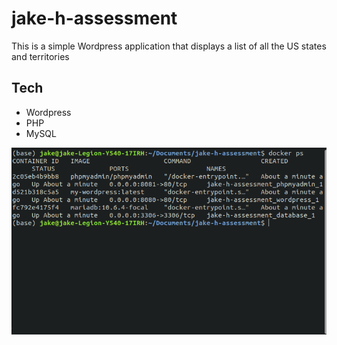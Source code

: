 # jake-h-assessment

This is a simple Wordpress application that displays a list of all the US states and territories

## Tech 
- Wordpress
- PHP 
- MySQL

![Docker Containers](docker_ps.png)